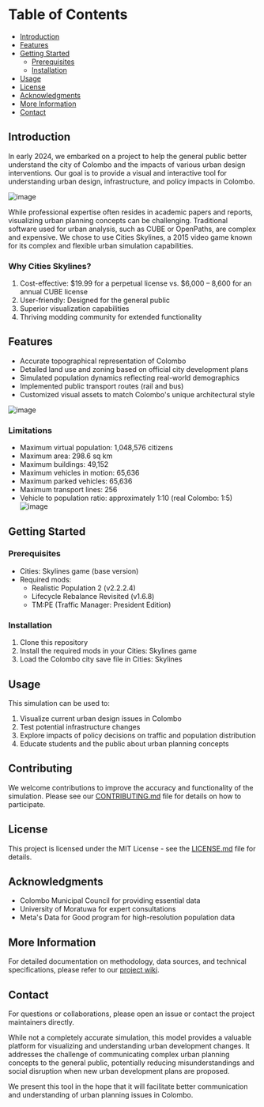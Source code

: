 # Table of Contents

- [Introduction](#introduction)
- [Features](#features)
- [Getting Started](#getting-started)
  - [Prerequisites](#prerequisites)
  - [Installation](#installation)
- [Usage](#usage)
- [License](#license)
- [Acknowledgments](#acknowledgments)
- [More Information](#more-information)
- [Contact](#contact)

## Introduction

In early 2024, we embarked on a project to help the general public better understand the city of Colombo and the impacts of various urban design interventions.  Our goal is to provide a visual and interactive tool for understanding urban design, infrastructure, and policy impacts in Colombo.

![image](https://github.com/user-attachments/assets/b0008508-d0f8-4f9e-ae4e-e0d9275c3fd0)


While professional expertise often resides in academic papers and reports, visualizing urban planning concepts can be challenging. Traditional software used for urban analysis, such as CUBE or OpenPaths, are complex and expensive. We chose to use Cities Skylines, a 2015 video game known for its complex and flexible urban simulation capabilities.

### Why Cities Skylines?

1. Cost-effective: $19.99 for a perpetual license vs. $6,000 – 8,600 for an annual CUBE license
2. User-friendly: Designed for the general public
3. Superior visualization capabilities
4. Thriving modding community for extended functionality


## Features

- Accurate topographical representation of Colombo
- Detailed land use and zoning based on official city development plans
- Simulated population dynamics reflecting real-world demographics
- Implemented public transport routes (rail and bus)
- Customized visual assets to match Colombo's unique architectural style

![image](https://github.com/user-attachments/assets/54ea5597-5655-40a5-9163-4cddce554fff)


### Limitations

- Maximum virtual population: 1,048,576 citizens
- Maximum area: 298.6 sq km
- Maximum buildings: 49,152
- Maximum vehicles in motion: 65,636
- Maximum parked vehicles: 65,636
- Maximum transport lines: 256
- Vehicle to population ratio: approximately 1:10 (real Colombo: 1:5)
![image](https://github.com/user-attachments/assets/a35daf52-8f46-45f5-a855-5cca4130d557)

## Getting Started

### Prerequisites

- Cities: Skylines game (base version)
- Required mods:
  - Realistic Population 2 (v2.2.2.4)
  - Lifecycle Rebalance Revisited (v1.6.8)
  - TM:PE (Traffic Manager: President Edition)

### Installation

1. Clone this repository
2. Install the required mods in your Cities: Skylines game
3. Load the Colombo city save file in Cities: Skylines

## Usage

This simulation can be used to:

1. Visualize current urban design issues in Colombo
2. Test potential infrastructure changes
3. Explore impacts of policy decisions on traffic and population distribution
4. Educate students and the public about urban planning concepts

## Contributing

We welcome contributions to improve the accuracy and functionality of the simulation. Please see our [CONTRIBUTING.md](CONTRIBUTING.md) file for details on how to participate.

## License

This project is licensed under the MIT License - see the [LICENSE.md](LICENSE.md) file for details.

## Acknowledgments

- Colombo Municipal Council for providing essential data
- University of Moratuwa for expert consultations
- Meta's Data for Good program for high-resolution population data

## More Information

For detailed documentation on methodology, data sources, and technical specifications, please refer to our [project wiki](https://github.com/yourusername/colombo-simulation/wiki).

## Contact

For questions or collaborations, please open an issue or contact the project maintainers directly.

While not a completely accurate simulation, this model provides a valuable platform for visualizing and understanding urban development changes. It addresses the challenge of communicating complex urban planning concepts to the general public, potentially reducing misunderstandings and social disruption when new urban development plans are proposed.

We present this tool in the hope that it will facilitate better communication and understanding of urban planning issues in Colombo.
